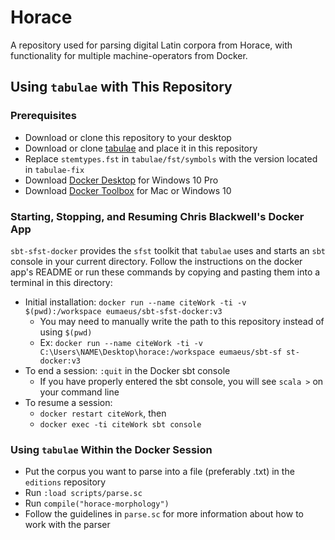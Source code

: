 # Horace
A repository used for parsing digital Latin corpora from Horace, with functionality for multiple machine-operators from Docker.

## Using `tabulae` with This Repository

### Prerequisites
- Download or clone this repository to your desktop
- Download or clone [tabulae](https://github.com/neelsmith/tabulae) and place it in this repository
- Replace `stemtypes.fst` in `tabulae/fst/symbols` with the version located in `tabulae-fix`
- Download [Docker Desktop](https://www.docker.com/products/docker-desktop) for Windows 10 Pro
- Download [Docker Toolbox](https://docs.docker.com/toolbox/) for Mac or Windows 10

### Starting, Stopping, and Resuming Chris Blackwell's Docker App
`sbt-sfst-docker` provides the `sfst` toolkit that `tabulae` uses and starts an `sbt` console in your current directory. Follow the instructions on the docker app's README or run these commands by copying and pasting them into a terminal in this directory:
- Initial installation: `docker run --name citeWork -ti -v $(pwd):/workspace eumaeus/sbt-sfst-docker:v3`
  - You may need to manually write the path to this repository instead of using `$(pwd)`
  - Ex: `docker run --name citeWork -ti -v C:\Users\NAME\Desktop\horace:/workspace eumaeus/sbt-sf
  st-docker:v3`
- To end a session: `:quit` in the Docker sbt console
  - If you have properly entered the sbt console, you will see `scala >` on your command line
- To resume a session:
  - `docker restart citeWork`, then
  - `docker exec -ti citeWork sbt console`

### Using `tabulae` Within the Docker Session
- Put the corpus you want to parse into a file (preferably .txt) in the `editions` repository
- Run `:load scripts/parse.sc`
- Run `compile("horace-morphology")`
- Follow the guidelines in `parse.sc` for more information about how to work with the parser
